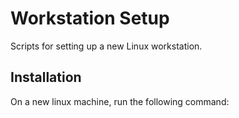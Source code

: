 # Workstation Setup

Scripts for setting up a new Linux workstation.

## Installation

On a new linux machine, run the following command:

```bash

```

